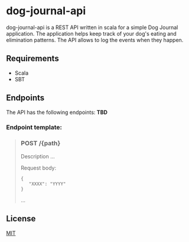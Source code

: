 # dog-journal-api
dog-journal-api is a REST API written in scala for a simple Dog Journal application. The application helps keep track of your dog's eating and elimination patterns.
The API allows to log the events when they happen.


## Requirements
- Scala
- SBT


## Endpoints
The API has the following endpoints: **TBD**


### Endpoint template:
> ### POST /{path}
> Description ...
> 
> Request body:
> ```
> {
>    "XXXX": "YYYY"
> }
> ```
> ...


## License
[MIT](https://choosealicense.com/licenses/mit/)
